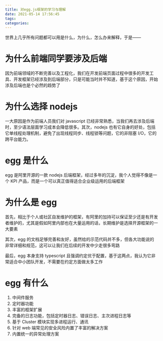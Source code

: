 ```yaml
---
title: 对egg.js框架的学习与理解
date: 2021-05-14 17:56:45
tags:
categories:
---
```


世界上几乎所有问题都可以用是什么，为什么，怎么办来解释，于是——

# 为什么前端同学要涉及后端

因为前端领域的不断完善以及工程化，我们在开发前端页面过程中很多的开发工具、开发框架已经涉及到后端部分，只是可能当时并不知道，基于这个原因，开始涉及后端也是个必然的趋势了

# 为什么选择 nodejs

一大原因是作为前端人员我们对 javascript 已经非常熟悉，当我们再去涉及后端时，至少语法层面学习成本会降低很多。其次，nodejs 也有它自身的好处，包括它单线程处理机制，避免了出现线程同步、线程锁等问题，它的非阻塞 I/O，它的跨平台能力。

# egg 是什么

egg 是阿里开源的一款 nodejs 后端框架，经过多年的沉淀，我个人觉得不像是一个 KPI 产品，而是一个可以真正值得适合企业级运用的后端框架

# 为什么是 egg

首先，相比于个人或社区自发维护的框架，有阿里的加持可以保证至少还是有开发者维护的，尤其是假如阿里内部也在大量运用的话，长期维护是选择开源框架的一大要素

其次，egg 的文档足够完善和友好，虽然给的示范代码并不多，但各大功能说的非常详细和规范，这可以让我们在后续的开发中少走很多弯路

最后，egg 本身支持 typescript 且强调约定优于配置，基于这两点，我认为它非常适合中小团队开发，不需要在约定方面做太多工作

# egg 有什么

1.  中间件服务
2.  定时器功能
3.  丰富的框架扩展
4.  完备的日志功能，包括定时器日志、错误日志、主次进程日志等
5.  基于 Cluster 模块实现多进程运行、通讯
6.  针对 web 端常见的安全风险内置了丰富的解决方案
7.  内置统一的异常处理方案
